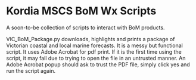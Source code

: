 # Kordia MSCS BoM Wx Scripts

A soon-to-be collection of scripts to interact with BoM products.

VIC_BoM_Package.py downloads, highlights and prints a package of Victorian coastal and local marine forecasts.
It is a messy but functional script. It uses Adobe Acrobat for pdf print. If it is the first time using the script, it may fail due to trying to open the file in an  untrusted manner. An Adobe Acrobat popup should ask to trust the PDF file, simply click yes and run the script again.
